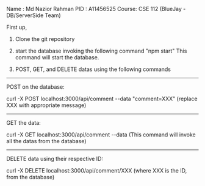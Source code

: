Name  : Md Nazior Rahman
PID   : A11456525
Course: CSE 112 (BlueJay - DB/ServerSide Team)

First up,
1) Clone the git repository

2)  start the database invoking the following command "npm start"
    This command will start the database.

3) POST, GET, and DELETE datas using the following commands

------------------------------------------------------------------
POST on the database:

curl -X POST localhost:3000/api/comment --data "comment=XXX"
(replace XXX with appropriate message)

-----------------------------------------------------------------
GET the data:

curl -X GET localhost:3000/api/comment --data
(This command will invoke all the datas from the database)

----------------------------------------------------------------
DELETE data using their respective ID:

curl -X DELETE localhost:3000/api/comment/XXX
(where XXX is the ID, from the database)
